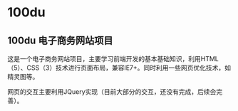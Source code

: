 # 100du
## 100du 电子商务网站项目
这是一个电子商务网站项目，主要学习前端开发的基本基础知识，利用HTML（5）、CSS（3）技术进行页面布局，兼容IE7+。同时利用一些网页优化技术，如精灵图等。

网页的交互主要利用JQuery实现（目前大部分的交互，还没有完成，后续会完善）。
